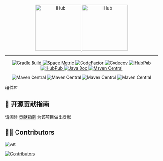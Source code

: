 <p align="center">
    <a target="_blank" href="https://ihub.pub/">
        <img src="https://doc.ihub.pub/ihub.svg" height="150" alt="IHub">
        <img src="https://doc.ihub.pub/ihub_libs.svg" height="150" alt="IHub">
    </a>
</p>

---

<p align="center">
    <a target="_blank" href="https://github.com/ihub-pub/libs/actions/workflows/gradle-build.yml">
        <img src="https://badge.ihub.pub/github/actions/workflow/status/ihub-pub/libs/gradle-build.yml?branch=main&label=Build&logo=GitHub+Actions&logoColor=white" alt="Gradle Build"/>
    </a>
    <a title="Test Cases" href="https://ihub-pub.testspace.com/spaces/219233?utm_campaign=metric&utm_medium=referral&utm_source=badge">
        <img alt="Space Metric" src="https://badge.ihub.pub/testspace/tests/ihub-pub/ihub-pub:libs/main?compact_message&label=Tests&logo=GitHub+Actions&logoColor=white" />
    </a>
    <a target="_blank" href="https://www.codefactor.io/repository/github/ihub-pub/libs">
        <img src="https://badge.ihub.pub/codefactor/grade/github/ihub-pub/libs/main?color=white&label=Codefactor&labelColor=F44A6A&logo=CodeFactor&logoColor=white" alt="CodeFactor"/>
    </a>
    <a target="_blank" href="https://codecov.io/gh/ihub-pub/libs">
        <img src="https://badge.ihub.pub/codecov/c/github/ihub-pub/libs?token=ZQ0WR3ZSWG&color=white&label=Codecov&labelColor=F01F7A&logo=Codecov&logoColor=white" alt="Codecov"/>
    </a>
    <a target="_blank" href="https://github.com/ihub-pub/libs">
        <img src="https://badge.ihub.pub/github/stars/ihub-pub/libs?color=white&style=flat&logo=GitHub&labelColor=181717&label=Stars" alt="IHubPub"/>
    </a>
    <a target="_blank" href="https://gitee.com/ihub-pub/libs">
        <img src="https://badge.ihub.pub/badge/dynamic/json?url=https%3A%2F%2Fgitee.com%2Fapi%2Fv5%2Frepos%2Fihub-pub%2Flibs&query=%24.stargazers_count&style=flat&logo=gitee&label=stars&labelColor=c71d23&color=white&cacheSeconds=5000" alt="IHubPub"/>
    </a>
    <a target="_blank" href="https://javadoc.io/doc/pub.ihub.lib">
        <img alt="Java Doc" src="https://javadoc.io/badge2/pub.ihub.lib/ihub-core/javadoc.svg?color=white&labelColor=8CA1AF&label=Docs&logo=readthedocs&logoColor=white">
    </a>
    <a target="_blank" href="https://mvnrepository.com/artifact/pub.ihub.lib">
        <img src="https://badge.ihub.pub/maven-central/v/pub.ihub.lib/ihub-bom?color=white&labelColor=C71A36&label=Maven&logo=Apache+Maven&logoColor=white" alt="Maven Central"/>
    </a>
</p>

<p align="center">
    <img alt="Maven Central" src="https://badge.ihub.pub/badge/dynamic/toml?url=https%3A%2F%2Fraw.githubusercontent.com%2Fihub-pub%2Flibs%2Frefs%2Fheads%2Fmain%2Fgradle%2Flibs.versions.toml&query=%24.versions.spring-boot&label=Spring+Boot">
    <img alt="Maven Central" src="https://badge.ihub.pub/badge/dynamic/toml?url=https%3A%2F%2Fraw.githubusercontent.com%2Fihub-pub%2Flibs%2Frefs%2Fheads%2Fmain%2Fgradle%2Flibs.versions.toml&query=%24.versions.spring-boot-admin&label=Spring+Boot+Admin">
    <img alt="Maven Central" src="https://badge.ihub.pub/badge/dynamic/toml?url=https%3A%2F%2Fraw.githubusercontent.com%2Fihub-pub%2Flibs%2Frefs%2Fheads%2Fmain%2Fgradle%2Flibs.versions.toml&query=%24.versions.spring-cloud&label=Spring+Cloud">
    <img alt="Maven Central" src="https://badge.ihub.pub/badge/dynamic/toml?url=https%3A%2F%2Fraw.githubusercontent.com%2Fihub-pub%2Flibs%2Frefs%2Fheads%2Fmain%2Fgradle%2Flibs.versions.toml&query=%24.versions.spring-cloud-alibaba&label=Spring+Cloud+Alibaba">
</p>

组件库

## 🧭 开源贡献指南

请阅读 [贡献指南](https://github.com/ihub-pub/.github/blob/main/CONTRIBUTING.md) 为该项目做出贡献

## 👨‍💻 Contributors

![Alt](https://repobeats.axiom.co/api/embed/10b52c85a6a8d23a2601bd26bd16716deddbc073.svg "Repobeats analytics image")

[![Contributors](https://contrib.rocks/image?repo=ihub-pub/libs)](https://github.com/ihub-pub/libs/graphs/contributors "Contributors")
